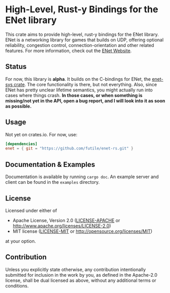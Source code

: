 # High-Level, Rust-y Bindings for the ENet library

This crate aims to provide high-level, rust-y bindings for the ENet library.
ENet is a networking library for games that builds on UDP,
offering optional reliability, congestion control, connection-orientation and
other related features. For more information, check out the
[ENet Website](http://enet.bespin.org).

## Status

For now, this library is **alpha**. It builds on the C-bindings for ENet,
the [enet-sys crate](https://github.com/ruabmbua/enet-sys). The core
functionality is there, but not everything. Also, since ENet has
pretty unclear lifetime semantics, you might actually run into cases where
things crash. **In those cases, or when something is missing/not yet in the API,
open a bug report, and I will look into it as soon as possible.**

## Usage

Not yet on crates.io. For now, use:

```toml
[dependencies]
enet = { git = "https://github.com/futile/enet-rs.git" }
```

## Documentation & Examples

Documentation is available by running `cargo doc`. An example server and client
can be found in the `examples` directory.

## License

Licensed under either of

 * Apache License, Version 2.0
   ([LICENSE-APACHE](LICENSE-APACHE) or http://www.apache.org/licenses/LICENSE-2.0)
 * MIT license
   ([LICENSE-MIT](LICENSE-MIT) or http://opensource.org/licenses/MIT)

at your option.

## Contribution

Unless you explicitly state otherwise, any contribution intentionally submitted
for inclusion in the work by you, as defined in the Apache-2.0 license, shall be
dual licensed as above, without any additional terms or conditions.
